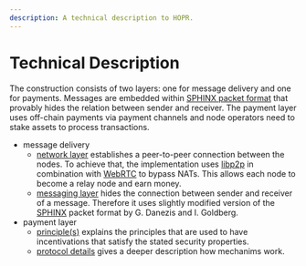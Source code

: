 ```yaml
---
description: A technical description to HOPR.
---
```


# Technical Description

The construction consists of two layers: one for message delivery and one for payments. Messages are embedded within [SPHINX packet format](https://cypherpunks.ca/~iang/pubs/Sphinx_Oakland09.pdf) that provably hides the relation between sender and receiver. The payment layer uses off-chain payments via payment channels and node operators need to stake assets to process transactions.

- message delivery
  - [network layer](./Message-Delivery) establishes a peer-to-peer connection between the nodes. To achieve that, the implementation uses [libp2p](https://libp2p.io) in combination with [WebRTC](https://webrtc.org) to bypass NATs. This allows each node to become a relay node and earn money.
  - [messaging layer](./Packet-Format) hides the connection between sender and receiver of a message. Therefore it uses slightly modified version of the [SPHINX](https://cypherpunks.ca/~iang/pubs/Sphinx_Oakland09.pdf) packet format by G. Danezis and I. Goldberg.
- payment layer
  - [principle(s)](./Payment-Principles) explains the principles that are used to have incentivations that satisfy the stated security properties.
  - [protocol details](./Payment-Details) gives a deeper description how mechanims work.

